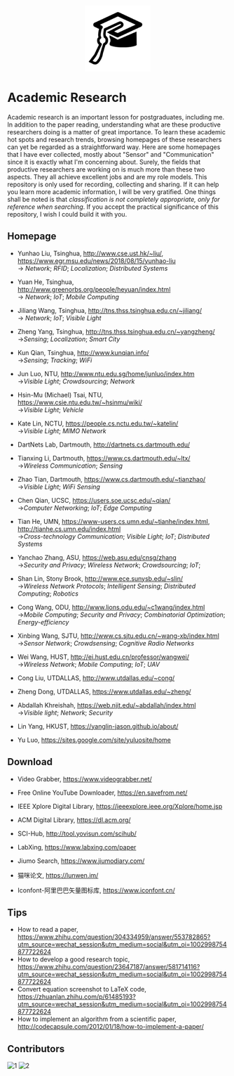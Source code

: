 <p align="center">
	<img width="150" height="150" src="icon.png" alt="logo">
</p>

# Academic Research

Academic research is an important lesson for postgraduates, including me. In addition to the paper reading, understanding what are these productive researchers doing is a matter of great importance. To learn these academic hot spots and research trends, browsing homepages of these researchers can yet be regarded as a straightforward way. Here are some homepages that I have ever collected, mostly about "Sensor" and "Communication" since it is exactly what I'm concerning about. Surely, the fields that productive researchers are working on is much more than these two aspects. They all achieve excellent jobs and are my role models. This repository is only used for recording, collecting and sharing. If it can help you learn more academic information, I will be very gratified. One things shall be noted is that *classification is not completely appropriate, only for reference when searching*. If you accept the practical significance of this repository, I wish I could build it with you. 


## Homepage 
- Yunhao Liu, Tsinghua, http://www.cse.ust.hk/~liu/, https://www.egr.msu.edu/news/2018/08/15/yunhao-liu  
-> *Network*; *RFID*; *Localization*; *Distributed Systems*

- Yuan He, Tsinghua, http://www.greenorbs.org/people/heyuan/index.html  
-> *Network*; *IoT*; *Mobile Computing*

- Jiliang Wang, Tsinghua, http://tns.thss.tsinghua.edu.cn/~jiliang/  
-> *Network*; *IoT*; *Visible Light*

- Zheng Yang, Tsinghua, http://tns.thss.tsinghua.edu.cn/~yangzheng/   
->*Sensing*; *Localization*; *Smart City*

- Kun Qian, Tsinghua, http://www.kunqian.info/  
->*Sensing*; *Tracking*; *WiFi*



- Jun Luo, NTU, http://www.ntu.edu.sg/home/junluo/index.htm  
->*Visible Light*; *Crowdsourcing*; *Network*

- Hsin-Mu (Michael) Tsai, NTU, https://www.csie.ntu.edu.tw/~hsinmu/wiki/   
->*Visible Light*; *Vehicle*



- Kate Lin, NCTU, https://people.cs.nctu.edu.tw/~katelin/   
->*Visible Light*; *MIMO Network*



- DartNets Lab, Dartmouth, http://dartnets.cs.dartmouth.edu/

- Tianxing Li, Dartmouth, https://www.cs.dartmouth.edu/~ltx/   
->*Wireless Communication*; *Sensing*

- Zhao Tian, Dartmouth, https://www.cs.dartmouth.edu/~tianzhao/    
->*Visible Light*; *WiFi Sensing*



- Chen Qian, UCSC, https://users.soe.ucsc.edu/~qian/  
->*Computer Networking*; *IoT*; *Edge Computing*



- Tian He, UMN, https://www-users.cs.umn.edu/~tianhe/index.html, http://tianhe.cs.umn.edu/index.html   
->*Cross-technology Communication*; *Visible Light*; *IoT*; *Distributed Systems*



- Yanchao Zhang, ASU, https://web.asu.edu/cnsg/zhang   
->*Security and Privacy*; *Wireless Network*; *Crowdsourcing*; *IoT*;




- Shan Lin, Stony Brook, http://www.ece.sunysb.edu/~slin/   
->*Wireless Network Protocols*; *Intelligent Sensing*; *Distributed Computing*; *Robotics*



- Cong Wang, ODU, http://www.lions.odu.edu/~c1wang/index.html   
->*Mobile Computing*; *Security and Privacy*; *Combinatorial Optimization*; *Energy-efficiency*





- Xinbing Wang, SJTU, http://www.cs.sjtu.edu.cn/~wang-xb/index.html  
->*Sensor Network*; *Crowdsensing*; *Cognitive Radio Networks*





- Wei Wang, HUST, http://ei.hust.edu.cn/professor/wangwei/  
->*Wireless Network*; *Mobile Computing*; *IoT*; *UAV*



- Cong Liu, UTDALLAS, http://www.utdallas.edu/~cong/
- Zheng Dong, UTDALLAS, https://www.utdallas.edu/~zheng/



- Abdallah Khreishah, https://web.njit.edu/~abdallah/index.html   
->*Visible light*; *Network*; *Security* 



- Lin Yang, HKUST, https://yanglin-jason.github.io/about/



- Yu Luo, https://sites.google.com/site/yuluosite/home





## Download
- Video Grabber, https://www.videograbber.net/

- Free Online YouTube Downloader, https://en.savefrom.net/

- IEEE Xplore Digital Library, https://ieeexplore.ieee.org/Xplore/home.jsp

- ACM Digital Library, https://dl.acm.org/

- SCI-Hub, http://tool.yovisun.com/scihub/

- LabXing, https://www.labxing.com/paper

- Jiumo Search, https://www.jiumodiary.com/

- 猫咪论文, https://lunwen.im/

- Iconfont-阿里巴巴矢量图标库, https://www.iconfont.cn/





## Tips
- How to read a paper, https://www.zhihu.com/question/304334959/answer/553782865?utm_source=wechat_session&utm_medium=social&utm_oi=1002998754877722624
- How to develop a good research topic, https://www.zhihu.com/question/23647187/answer/581714116?utm_source=wechat_session&utm_medium=social&utm_oi=1002998754877722624
- Convert equation screenshot to LaTeX code, https://zhuanlan.zhihu.com/p/61485193?utm_source=wechat_session&utm_medium=social&utm_oi=1002998754877722624
- How to implement an algorithm from a scientific paper, http://codecapsule.com/2012/01/18/how-to-implement-a-paper/


## Contributors
![1](https://img.shields.io/badge/MQQM-tianhao.hdu@gmail.com-orange.svg)
![2](https://img.shields.io/badge/ztygalaxy-zhangty1996@163.com-orange.svg)
